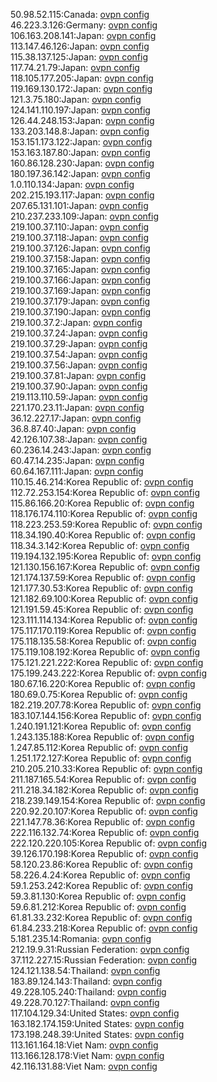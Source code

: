 50.98.52.115:Canada: [ovpn config](vpn/50_98_52_115.ovpn)  
46.223.3.126:Germany: [ovpn config](vpn/46_223_3_126.ovpn)  
106.163.208.141:Japan: [ovpn config](vpn/106_163_208_141.ovpn)  
113.147.46.126:Japan: [ovpn config](vpn/113_147_46_126.ovpn)  
115.38.137.125:Japan: [ovpn config](vpn/115_38_137_125.ovpn)  
117.74.21.79:Japan: [ovpn config](vpn/117_74_21_79.ovpn)  
118.105.177.205:Japan: [ovpn config](vpn/118_105_177_205.ovpn)  
119.169.130.172:Japan: [ovpn config](vpn/119_169_130_172.ovpn)  
121.3.75.180:Japan: [ovpn config](vpn/121_3_75_180.ovpn)  
124.141.110.197:Japan: [ovpn config](vpn/124_141_110_197.ovpn)  
126.44.248.153:Japan: [ovpn config](vpn/126_44_248_153.ovpn)  
133.203.148.8:Japan: [ovpn config](vpn/133_203_148_8.ovpn)  
153.151.173.122:Japan: [ovpn config](vpn/153_151_173_122.ovpn)  
153.163.187.80:Japan: [ovpn config](vpn/153_163_187_80.ovpn)  
160.86.128.230:Japan: [ovpn config](vpn/160_86_128_230.ovpn)  
180.197.36.142:Japan: [ovpn config](vpn/180_197_36_142.ovpn)  
1.0.110.134:Japan: [ovpn config](vpn/1_0_110_134.ovpn)  
202.215.193.117:Japan: [ovpn config](vpn/202_215_193_117.ovpn)  
207.65.131.101:Japan: [ovpn config](vpn/207_65_131_101.ovpn)  
210.237.233.109:Japan: [ovpn config](vpn/210_237_233_109.ovpn)  
219.100.37.110:Japan: [ovpn config](vpn/219_100_37_110.ovpn)  
219.100.37.118:Japan: [ovpn config](vpn/219_100_37_118.ovpn)  
219.100.37.126:Japan: [ovpn config](vpn/219_100_37_126.ovpn)  
219.100.37.158:Japan: [ovpn config](vpn/219_100_37_158.ovpn)  
219.100.37.165:Japan: [ovpn config](vpn/219_100_37_165.ovpn)  
219.100.37.166:Japan: [ovpn config](vpn/219_100_37_166.ovpn)  
219.100.37.169:Japan: [ovpn config](vpn/219_100_37_169.ovpn)  
219.100.37.179:Japan: [ovpn config](vpn/219_100_37_179.ovpn)  
219.100.37.190:Japan: [ovpn config](vpn/219_100_37_190.ovpn)  
219.100.37.2:Japan: [ovpn config](vpn/219_100_37_2.ovpn)  
219.100.37.24:Japan: [ovpn config](vpn/219_100_37_24.ovpn)  
219.100.37.29:Japan: [ovpn config](vpn/219_100_37_29.ovpn)  
219.100.37.54:Japan: [ovpn config](vpn/219_100_37_54.ovpn)  
219.100.37.56:Japan: [ovpn config](vpn/219_100_37_56.ovpn)  
219.100.37.81:Japan: [ovpn config](vpn/219_100_37_81.ovpn)  
219.100.37.90:Japan: [ovpn config](vpn/219_100_37_90.ovpn)  
219.113.110.59:Japan: [ovpn config](vpn/219_113_110_59.ovpn)  
221.170.23.11:Japan: [ovpn config](vpn/221_170_23_11.ovpn)  
36.12.227.17:Japan: [ovpn config](vpn/36_12_227_17.ovpn)  
36.8.87.40:Japan: [ovpn config](vpn/36_8_87_40.ovpn)  
42.126.107.38:Japan: [ovpn config](vpn/42_126_107_38.ovpn)  
60.236.14.243:Japan: [ovpn config](vpn/60_236_14_243.ovpn)  
60.47.14.235:Japan: [ovpn config](vpn/60_47_14_235.ovpn)  
60.64.167.111:Japan: [ovpn config](vpn/60_64_167_111.ovpn)  
110.15.46.214:Korea Republic of: [ovpn config](vpn/110_15_46_214.ovpn)  
112.72.253.154:Korea Republic of: [ovpn config](vpn/112_72_253_154.ovpn)  
115.86.166.20:Korea Republic of: [ovpn config](vpn/115_86_166_20.ovpn)  
118.176.174.110:Korea Republic of: [ovpn config](vpn/118_176_174_110.ovpn)  
118.223.253.59:Korea Republic of: [ovpn config](vpn/118_223_253_59.ovpn)  
118.34.190.40:Korea Republic of: [ovpn config](vpn/118_34_190_40.ovpn)  
118.34.3.142:Korea Republic of: [ovpn config](vpn/118_34_3_142.ovpn)  
119.194.132.195:Korea Republic of: [ovpn config](vpn/119_194_132_195.ovpn)  
121.130.156.167:Korea Republic of: [ovpn config](vpn/121_130_156_167.ovpn)  
121.174.137.59:Korea Republic of: [ovpn config](vpn/121_174_137_59.ovpn)  
121.177.30.53:Korea Republic of: [ovpn config](vpn/121_177_30_53.ovpn)  
121.182.69.100:Korea Republic of: [ovpn config](vpn/121_182_69_100.ovpn)  
121.191.59.45:Korea Republic of: [ovpn config](vpn/121_191_59_45.ovpn)  
123.111.114.134:Korea Republic of: [ovpn config](vpn/123_111_114_134.ovpn)  
175.117.170.119:Korea Republic of: [ovpn config](vpn/175_117_170_119.ovpn)  
175.118.135.58:Korea Republic of: [ovpn config](vpn/175_118_135_58.ovpn)  
175.119.108.192:Korea Republic of: [ovpn config](vpn/175_119_108_192.ovpn)  
175.121.221.222:Korea Republic of: [ovpn config](vpn/175_121_221_222.ovpn)  
175.199.243.222:Korea Republic of: [ovpn config](vpn/175_199_243_222.ovpn)  
180.67.16.220:Korea Republic of: [ovpn config](vpn/180_67_16_220.ovpn)  
180.69.0.75:Korea Republic of: [ovpn config](vpn/180_69_0_75.ovpn)  
182.219.207.78:Korea Republic of: [ovpn config](vpn/182_219_207_78.ovpn)  
183.107.144.156:Korea Republic of: [ovpn config](vpn/183_107_144_156.ovpn)  
1.240.191.121:Korea Republic of: [ovpn config](vpn/1_240_191_121.ovpn)  
1.243.135.188:Korea Republic of: [ovpn config](vpn/1_243_135_188.ovpn)  
1.247.85.112:Korea Republic of: [ovpn config](vpn/1_247_85_112.ovpn)  
1.251.172.127:Korea Republic of: [ovpn config](vpn/1_251_172_127.ovpn)  
210.205.210.33:Korea Republic of: [ovpn config](vpn/210_205_210_33.ovpn)  
211.187.165.54:Korea Republic of: [ovpn config](vpn/211_187_165_54.ovpn)  
211.218.34.182:Korea Republic of: [ovpn config](vpn/211_218_34_182.ovpn)  
218.239.149.154:Korea Republic of: [ovpn config](vpn/218_239_149_154.ovpn)  
220.92.20.107:Korea Republic of: [ovpn config](vpn/220_92_20_107.ovpn)  
221.147.78.36:Korea Republic of: [ovpn config](vpn/221_147_78_36.ovpn)  
222.116.132.74:Korea Republic of: [ovpn config](vpn/222_116_132_74.ovpn)  
222.120.220.105:Korea Republic of: [ovpn config](vpn/222_120_220_105.ovpn)  
39.126.170.198:Korea Republic of: [ovpn config](vpn/39_126_170_198.ovpn)  
58.120.23.86:Korea Republic of: [ovpn config](vpn/58_120_23_86.ovpn)  
58.226.4.24:Korea Republic of: [ovpn config](vpn/58_226_4_24.ovpn)  
59.1.253.242:Korea Republic of: [ovpn config](vpn/59_1_253_242.ovpn)  
59.3.81.130:Korea Republic of: [ovpn config](vpn/59_3_81_130.ovpn)  
59.6.81.212:Korea Republic of: [ovpn config](vpn/59_6_81_212.ovpn)  
61.81.33.232:Korea Republic of: [ovpn config](vpn/61_81_33_232.ovpn)  
61.84.233.218:Korea Republic of: [ovpn config](vpn/61_84_233_218.ovpn)  
5.181.235.14:Romania: [ovpn config](vpn/5_181_235_14.ovpn)  
212.19.9.31:Russian Federation: [ovpn config](vpn/212_19_9_31.ovpn)  
37.112.227.15:Russian Federation: [ovpn config](vpn/37_112_227_15.ovpn)  
124.121.138.54:Thailand: [ovpn config](vpn/124_121_138_54.ovpn)  
183.89.124.143:Thailand: [ovpn config](vpn/183_89_124_143.ovpn)  
49.228.105.240:Thailand: [ovpn config](vpn/49_228_105_240.ovpn)  
49.228.70.127:Thailand: [ovpn config](vpn/49_228_70_127.ovpn)  
117.104.129.34:United States: [ovpn config](vpn/117_104_129_34.ovpn)  
163.182.174.159:United States: [ovpn config](vpn/163_182_174_159.ovpn)  
173.198.248.39:United States: [ovpn config](vpn/173_198_248_39.ovpn)  
113.161.164.18:Viet Nam: [ovpn config](vpn/113_161_164_18.ovpn)  
113.166.128.178:Viet Nam: [ovpn config](vpn/113_166_128_178.ovpn)  
42.116.131.88:Viet Nam: [ovpn config](vpn/42_116_131_88.ovpn)  
